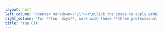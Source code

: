 ```yaml
---
layout: half
left_column: "<center markdown=\"1\">\r\nClick the image to apply &#8631;\r\n\r\n[![Apply Now](StoryThreads_ApplyButton.png)](https://forms.gle/gSjLLTvca513spno6?target=_blank)\r\n\r\nApplications open Oct. 1st - Nov. 1st\r\n\r\n[Terms](StoryThreads_TermsandConditions.pdf?target=_blank){.button}\r\n</center>"
right_column: "For **four days**, work with these **three professional editors** to explore every aspect of writing three-dimensional characters, from inception, into drafting, and through revisions. \r\n\r\n**_Story Threads: Unraveling Character_** will help you bring new depth and dimension to every character you create. This retreat includes a deep dive on major topics that influence characters, as well as discussions and exercises on:\r\n * Creating realistic and well-developed characters\r\n * How characters and plot influence each other\r\n * Defining your character’s internal and external struggles\r\n * And more!\r\n \r\n_And of course, plenty of time for writing._\r\n\r\nAll participants will also receive feedback on 10 pages of their manuscript from one of our professional editors + other writers at the retreat."
title: 'top CTA'
---
```


